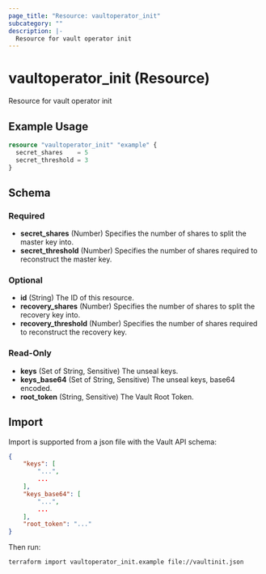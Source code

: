 ```yaml
---
page_title: "Resource: vaultoperator_init"
subcategory: ""
description: |-
  Resource for vault operator init
---
```


# vaultoperator_init (Resource)

Resource for vault operator init

## Example Usage

```terraform
resource "vaultoperator_init" "example" {
  secret_shares    = 5
  secret_threshold = 3
}
```

<!-- schema generated by tfplugindocs -->
## Schema

### Required

- **secret_shares** (Number) Specifies the number of shares to split the master key into.
- **secret_threshold** (Number) Specifies the number of shares required to reconstruct the master key.

### Optional

- **id** (String) The ID of this resource.
- **recovery_shares** (Number) Specifies the number of shares to split the recovery key into.
- **recovery_threshold** (Number) Specifies the number of shares required to reconstruct the recovery key.

### Read-Only

- **keys** (Set of String, Sensitive) The unseal keys.
- **keys_base64** (Set of String, Sensitive) The unseal keys, base64 encoded.
- **root_token** (String, Sensitive) The Vault Root Token.

## Import

Import is supported from a json file with the Vault API schema:

```json
{
    "keys": [
        "...",
        ...
    ],
    "keys_base64": [
        "...",
        ...
    ],
    "root_token": "..."
}
```

Then run:

```bash
terraform import vaultoperator_init.example file://vaultinit.json
```
